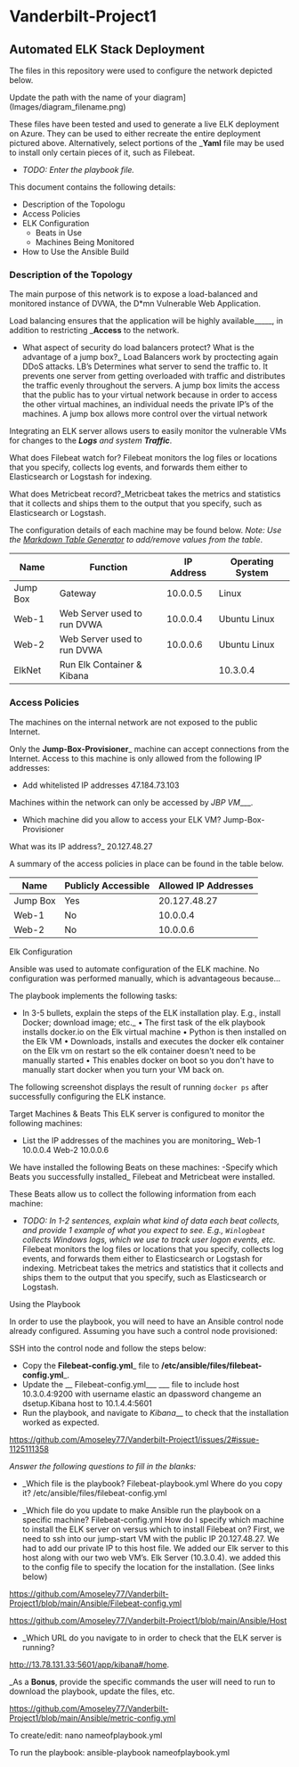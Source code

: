 # Vanderbilt-Project1

## Automated ELK Stack Deployment

The files in this repository were used to configure the network depicted below.
 



 Update the path with the name of your diagram](Images/diagram_filename.png)

These files have been tested and used to generate a live ELK deployment on Azure. They can be used to either recreate the entire deployment pictured above. Alternatively, select portions of the ___Yaml__ file may be used to install only certain pieces of it, such as Filebeat.

  - _TODO: Enter the playbook file._

This document contains the following details:
- Description of the Topologu
- Access Policies
- ELK Configuration
  - Beats in Use
  - Machines Being Monitored
- How to Use the Ansible Build


### Description of the Topology

The main purpose of this network is to expose a load-balanced and monitored instance of DVWA, the D*mn Vulnerable Web Application.

Load balancing ensures that the application will be highly available_____, in addition to restricting ___Access__ to the network.

- What aspect of security do load balancers protect? What is the advantage of a jump box?_
Load Balancers work by proctecting again DDoS attacks. LB’s Determines what server to send the traffic to. It prevents one server from getting overloaded with traffic and distributes the traffic evenly throughout the servers. A jump box limits the access that the public has to your virtual network because in order to access the other virtual machines, an individual needs the private IP’s of the machines. A jump box allows more control over the virtual network



Integrating an ELK server allows users to easily monitor the vulnerable VMs for changes to the ___Logs__ and system __Traffic___.
 
What does Filebeat watch for? Filebeat monitors the log files or locations that you specify, collects log events, and forwards them either to Elasticsearch or Logstash for indexing.

 What does Metricbeat record?_Metricbeat takes the metrics and statistics that it collects and ships them to the output that you specify, such as Elasticsearch or Logstash.

The configuration details of each machine may be found below.
_Note: Use the [Markdown Table Generator](http://www.tablesgenerator.com/markdown_tables) to add/remove values from the table_.

| Name     | Function | IP Address | Operating System |
|----------|----------|------------|------------------|
| Jump Box | Gateway  | 10.0.0.5   | Linux            |
| Web-1    |     Web Server used to run DVWA     |     10.0.0.4       |     Ubuntu Linux             |
| Web-2     |    Web Server used to run DVWA     |   10.0.0.6         |      Ubuntu Linux                         |
| ElkNet    |     Run Elk Container & Kibana     |        |    10.3.0.4              | Ubuntu Linux                         

### Access Policies

The machines on the internal network are not exposed to the public Internet. 

Only the __Jump-Box-Provisioner___ machine can accept connections from the Internet. Access to this machine is only allowed from the following IP addresses:
- Add whitelisted IP addresses 
47.184.73.103

Machines within the network can only be accessed by _JBP VM____.
- Which machine did you allow to access your ELK VM? Jump-Box-Provisioner 

 What was its IP address?_ 20.127.48.27

A summary of the access policies in place can be found in the table below.

| Name     | Publicly Accessible | Allowed IP Addresses |
|----------|---------------------|----------------------|
| Jump Box | Yes            | 20.127.48.27   |
|    Web-1      |    No                 |       10.0.0.4               |
|     Web-2     |    No                 |        10.0.0.6              |

 Elk Configuration

Ansible was used to automate configuration of the ELK machine. No configuration was performed manually, which is advantageous because...

The playbook implements the following tasks:
-  In 3-5 bullets, explain the steps of the ELK installation play. E.g., install Docker; download image; etc._
•	The first task of the elk playbook installs docker.io on the Elk virtual machine
•	Python is then installed on the Elk VM
•	Downloads, installs and executes the docker elk container on the Elk vm on restart so the elk container doesn't need to be manually started
•	This enables docker on boot so you don't have to manually start docker when you turn your VM back on.

The following screenshot displays the result of running `docker ps` after successfully configuring the ELK instance. 

Target Machines & Beats
This ELK server is configured to monitor the following machines:
-  List the IP addresses of the machines you are monitoring_
	Web-1 10.0.0.4
	Web-2 10.0.0.6

We have installed the following Beats on these machines:
-Specify which Beats you successfully installed_
	Filebeat and Metricbeat were installed. 

These Beats allow us to collect the following information from each machine:
- _TODO: In 1-2 sentences, explain what kind of data each beat collects, and provide 1 example of what you expect to see. E.g., `Winlogbeat` collects Windows logs, which we use to track user logon events, etc._
	Filebeat monitors the log files or locations that you specify, collects log events, and forwards them either to Elasticsearch or Logstash for indexing. Metricbeat takes the metrics and statistics that it collects and ships them to the output that you specify, such as Elasticsearch or Logstash. 

Using the Playbook

In order to use the playbook, you will need to have an Ansible control node already configured. Assuming you have such a control node provisioned: 

SSH into the control node and follow the steps below:
- Copy the __Filebeat-config.yml___ file to __/etc/ansible/files/filebeat-config.yml___.
- Update the __ Filebeat-config.yml___ ___ file to include host 10.3.0.4:9200 with username elastic an dpassword changeme an dsetup.Kibana host to 10.1.4.4:5601
- Run the playbook, and navigate to _Kibana___ to check that the installation worked as expected.

https://github.com/Amoseley77/Vanderbilt-Project1/issues/2#issue-1125111358
 
_Answer the following questions to fill in the blanks:_
- _Which file is the playbook? Filebeat-playbook.yml  Where do you copy it? /etc/ansible/files/filebeat-config.yml

- _Which file do you update to make Ansible run the playbook on a specific machine? Filebeat-config.yml How do I specify which machine to install the ELK server on versus which to install Filebeat on? First, we need to ssh into our jump-start VM with the public IP 20.127.48.27. We had to add our private IP to this host file. We added our Elk server to this host along with our two web VM’s. Elk Server (10.3.0.4). we added this to the config file to specify the location for the installation. (See links below)

https://github.com/Amoseley77/Vanderbilt-Project1/blob/main/Ansible/Filebeat-config.yml

https://github.com/Amoseley77/Vanderbilt-Project1/blob/main/Ansible/Host



- _Which URL do you navigate to in order to check that the ELK server is running?

http://13.78.131.33:5601/app/kibana#/home.


_As a **Bonus**, provide the specific commands the user will need to run to download the playbook, update the files, etc. 

https://github.com/Amoseley77/Vanderbilt-Project1/blob/main/Ansible/metric-config.yml

To create/edit: nano nameofplaybook.yml

To run the playbook: ansible-playbook nameofplaybook.yml

